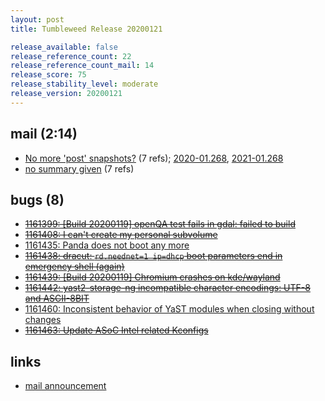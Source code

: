```yaml
---
layout: post
title: Tumbleweed Release 20200121

release_available: false
release_reference_count: 22
release_reference_count_mail: 14
release_score: 75
release_stability_level: moderate
release_version: 20200121
---
```


## mail (2:14)

- [No more 'post' snapshots?](https://lists.opensuse.org/opensuse-factory/2020-01/msg00265.html) (7 refs); [2020-01.268](https://lists.opensuse.org/opensuse-factory/2020-01/msg00268.html), [2021-01.268](https://lists.opensuse.org/archives/list/factory@lists.opensuse.org/thread/3BLD25R37CAPL4GBVP4UODYTV2QJULTT)
- [no summary given](https://lists.opensuse.org/archives/list/factory@lists.opensuse.org/thread/M4X4LFAZEAOQMGFDT4FM3KE7OGLUM6QF) (7 refs)

## bugs (8)

<!--more-->

- ~~[1161399: \[Build 20200119\] openQA test fails in gdal: failed to build](https://bugzilla.opensuse.org/show_bug.cgi?id=1161399)~~
- ~~[1161408: I can't create my personal subvolume](https://bugzilla.opensuse.org/show_bug.cgi?id=1161408)~~
- [1161435: Panda does not boot any more](https://bugzilla.opensuse.org/show_bug.cgi?id=1161435)
- ~~[1161438: dracut: `rd.neednet=1 ip=dhcp` boot parameters end in emergency shell (again)](https://bugzilla.opensuse.org/show_bug.cgi?id=1161438)~~
- ~~[1161439: \[Build 20200119\] Chromium crashes on kde/wayland](https://bugzilla.opensuse.org/show_bug.cgi?id=1161439)~~
- ~~[1161442: yast2-storage-ng incompatible character encodings: UTF-8 and ASCII-8BIT](https://bugzilla.opensuse.org/show_bug.cgi?id=1161442)~~
- [1161460: Inconsistent behavior of YaST modules when closing without changes](https://bugzilla.opensuse.org/show_bug.cgi?id=1161460)
- ~~[1161463: Update ASoC Intel related Kconfigs](https://bugzilla.opensuse.org/show_bug.cgi?id=1161463)~~



## links

- [mail announcement](https://lists.opensuse.org/archives/list/factory@lists.opensuse.org/thread/M4X4LFAZEAOQMGFDT4FM3KE7OGLUM6QF)
